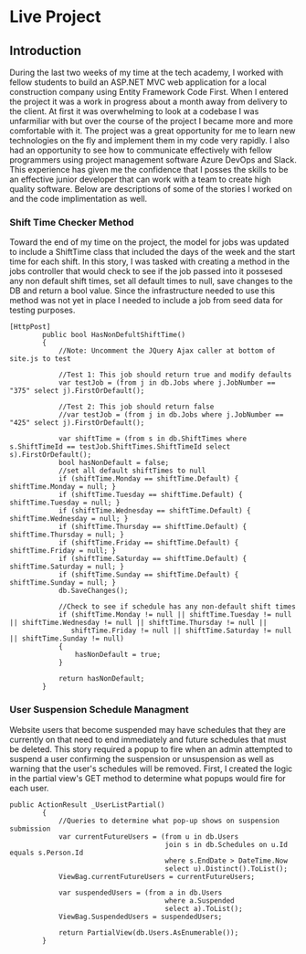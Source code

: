 # Live Project
## Introduction

During the last two weeks of my time at the tech academy, I worked with fellow students to build an ASP.NET MVC web application for a local construction company using Entity Framework Code First.  When I entered the project it was a work in progress about a month away from delivery to the client.  At first it was overwhelming to look at a codebase I was unfarmiliar with but over the course of the project I became more and more comfortable with it.  The project was a great opportunity for me to learn new technologies on the fly and implement them in my code very rapidly.  I also had an opportunity to see how to communicate effectively with fellow programmers using project management software Azure DevOps and Slack.  This experience has given me the confidence that I posses the skills to be an effective junior developer that can work with a team to create high quality software.  Below are descriptions of some of the stories I worked on and the code implimentation as well.

### Shift Time Checker Method

Toward the end of my time on the project, the model for jobs was updated to include a ShiftTime class that included the days of the week and the start time for each shift.  In this story, I was tasked with creating a method in the jobs controller that would check to see if the job passed into it possesed any non default shift times, set all default times to null, save changes to the DB and return a bool value.  Since the infrastructure needed to use this method was not yet in place I needed to include a job from seed data for testing purposes.

```
[HttpPost]
        public bool HasNonDefultShiftTime()
        {
            //Note: Uncomment the JQuery Ajax caller at bottom of site.js to test

            //Test 1: This job should return true and modify defaults
            var testJob = (from j in db.Jobs where j.JobNumber == "375" select j).FirstOrDefault();

            //Test 2: This job should return false  
            //var testJob = (from j in db.Jobs where j.JobNumber == "425" select j).FirstOrDefault();

            var shiftTime = (from s in db.ShiftTimes where s.ShiftTimeId == testJob.ShiftTimes.ShiftTimeId select s).FirstOrDefault();
            bool hasNonDefault = false;           
            //set all default shiftTimes to null
            if (shiftTime.Monday == shiftTime.Default) { shiftTime.Monday = null; }
            if (shiftTime.Tuesday == shiftTime.Default) { shiftTime.Tuesday = null; }
            if (shiftTime.Wednesday == shiftTime.Default) { shiftTime.Wednesday = null; }
            if (shiftTime.Thursday == shiftTime.Default) { shiftTime.Thursday = null; }
            if (shiftTime.Friday == shiftTime.Default) { shiftTime.Friday = null; }
            if (shiftTime.Saturday == shiftTime.Default) { shiftTime.Saturday = null; }
            if (shiftTime.Sunday == shiftTime.Default) { shiftTime.Sunday = null; }
            db.SaveChanges();
            
            //Check to see if schedule has any non-default shift times
            if (shiftTime.Monday != null || shiftTime.Tuesday != null || shiftTime.Wednesday != null || shiftTime.Thursday != null ||
               shiftTime.Friday != null || shiftTime.Saturday != null || shiftTime.Sunday != null)
            {
                hasNonDefault = true;
            }

            return hasNonDefault;
        }
```
### User Suspension Schedule Managment

Website users that become suspended may have schedules that they are currently on that need to end immediately and future schedules that must be deleted.  This story required a popup to fire when an admin attempted to suspend a user confirming the suspension or unsuspension as well as warning that the user's schedules will be removed.  First, I created the logic in the partial view's GET method to determine what popups would fire for each user.

```
public ActionResult _UserListPartial()
        {
            //Queries to determine what pop-up shows on suspension submission
            var currentFutureUsers = (from u in db.Users
                                      join s in db.Schedules on u.Id equals s.Person.Id
                                      where s.EndDate > DateTime.Now
                                      select u).Distinct().ToList();
            ViewBag.currentFutureUsers = currentFutureUsers;

            var suspendedUsers = (from a in db.Users
                                      where a.Suspended
                                      select a).ToList();
            ViewBag.SuspendedUsers = suspendedUsers;

            return PartialView(db.Users.AsEnumerable());
        }
```
